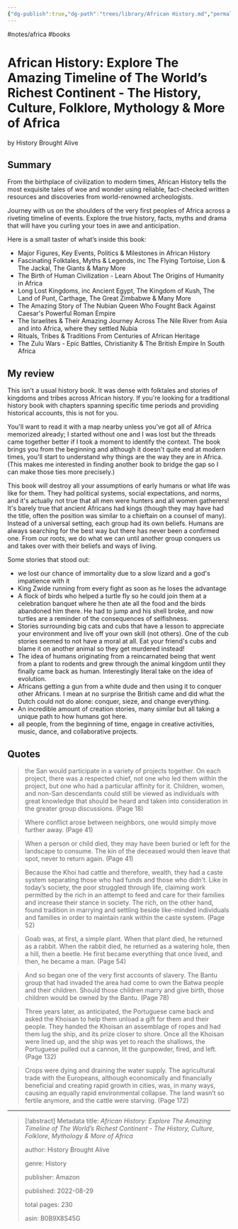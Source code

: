 ```yaml
---
{"dg-publish":true,"dg-path":"trees/library/African History.md","permalink":"/trees/library/african-history/","created":"2024-12-20T18:06:14.338-05:00","updated":"2025-06-25T18:58:48.219-04:00"}
---
```


#notes/africa #books
# African History: Explore The Amazing Timeline of The World’s Richest Continent - The History, Culture, Folklore, Mythology & More of Africa
by History Brought Alive

## Summary
From the birthplace of civilization to modern times, African History tells the most exquisite tales of woe and wonder using reliable, fact-checked written resources and discoveries from world-renowned archeologists.

Journey with us on the shoulders of the very first peoples of Africa across a riveting timeline of events. Explore the true history, facts, myths and drama that will have you curling your toes in awe and anticipation.

Here is a small taster of what’s inside this book:

- Major Figures, Key Events, Politics & Milestones in African History
- Fascinating Folktales, Myths & Legends, inc The Flying Tortoise, Lion & The Jackal, The Giants & Many More
- The Birth of Human Civilization - Learn About The Origins of Humanity in Africa
- Long Lost Kingdoms, inc Ancient Egypt, The Kingdom of Kush, The Land of Punt, Carthage, The Great Zimbabwe & Many More
- The Amazing Story of The Nubian Queen Who Fought Back Against Caesar's Powerful Roman Empire
- The Israelites & Their Amazing Journey Across The Nile River from Asia and into Africa, where they settled Nubia
- Rituals, Tribes & Traditions From Centuries of African Heritage
- The Zulu Wars - Epic Battles, Christianity & The British Empire In South Africa

## My review
This isn't a usual history book. It was dense with folktales and stories of kingdoms and tribes across African history. If you're looking for a traditional history book with chapters spanning specific time periods and providing historical accounts, this is not for you.

You'll want to read it with a map nearby unless you've got all of Africa memorized already; I started without one and I was lost but the threads came together better if I took a moment to identify the context. The book brings you from the beginning and although it doesn't quite end at modern times, you'll start to understand why things are the way they are in Africa. (This makes me interested in finding another book to bridge the gap so I can make those ties more precisely.) 

This book will destroy all your assumptions of early humans or what life was like for them. They had political systems, social expectations, and norms, and it's actually not true that all men were hunters and all women gatherers! It's barely true that ancient Africans had kings (though they may have had the title, often the position was similar to a chieftain on a counsel of many). Instead of a universal setting, each group had its own beliefs. Humans are always searching for the best way but there has never been a confirmed one. From our roots, we do what we can until another group conquers us and takes over with their beliefs and ways of living.

Some stories that stood out:
- we lost our chance of immortality due to a slow lizard and a god's impatience with it
- King Zwide running from every fight as soon as he loses the advantage 
- A flock of birds who helped a turtle fly so he could join them at a celebration banquet where he then ate all the food and the birds abandoned him there. He had to jump and his shell broke, and now turtles are a reminder of the consequences of selfishness.
- Stories surrounding big cats and cubs that have a lesson to appreciate your environment and live off your own skill (not others). One of the cub stories seemed to not have a moral at all. Eat your friend's cubs and blame it on another animal so they get murdered instead!
- The idea of humans originating from a reincarnated being that went from a plant to rodents and grew through the animal kingdom until they finally came back as human. Interestingly literal take on the idea of evolution.
- Africans getting a gun from a white dude and then using it to conquer other Africans. I mean at no surprise the British came and did what the Dutch could not do alone: conquer, sieze, and change everything.
- An incredible amount of creation stories, many similar but all taking a unique path to how humans got here.
- all people, from the beginning of time, engage in creative activities, music, dance, and collaborative projects.
## Quotes

> the San would participate in a variety of projects together. On each project, there was a respected chief, not one who led them within the project, but one who had a particular affinity for it. Children, women, and non-San descendants could still be viewed as individuals with great knowledge that should be heard and taken into consideration in the greater group discussions. (Page 18)

> Where conflict arose between neighbors, one would simply move further away. (Page 41)

> When a person or child died, they may have been buried or left for the landscape to consume. The kin of the deceased would then leave that spot, never to return again. (Page 41)

> Because the Khoi had cattle and therefore, wealth, they had a caste system separating those who had funds and those who didn’t. Like in today’s society, the poor struggled through life, claiming work permitted by the rich in an attempt to feed and care for their families and increase their stance in society. The rich, on the other hand, found tradition in marrying and settling beside like-minded individuals and families in order to maintain rank within the caste system. (Page 52)

> Goab was, at first, a simple plant. When that plant died, he returned as a rabbit. When the rabbit died, he returned as a watering hole, then a hill, then a beetle. He first became everything that once lived, and then, he became a man. (Page 54)

> And so began one of the very first accounts of slavery. The Bantu group that had invaded the area had come to own the Batwa people and their children. Should those children marry and give birth, those children would be owned by the Bantu. (Page 78)

 > Three years later, as anticipated, the Portuguese came back and asked the Khoisan to help them unload a gift for them and their people. They handed the Khoisan an assemblage of ropes and had them lug the ship, and its prize closer to shore. Once all the Khoisan were lined up, and the ship was yet to reach the shallows, the Portuguese pulled out a cannon, lit the gunpowder, fired, and left. (Page 132)

> Crops were dying and draining the water supply. The agricultural trade with the Europeans, although economically and financially beneficial and creating rapid growth in cities, was, in many ways, causing an equally rapid environmental collapse. The land wasn’t so fertile anymore, and the cattle were starving. (Page 172)

---

> [!abstract] Metadata
> title: *African History: Explore The Amazing Timeline of The World’s Richest Continent - The History, Culture, Folklore, Mythology & More of Africa*
> 
> author: History Brought Alive
> 
> genre: History
> 
> publisher: Amazon 
> 
> published: 2022-08-29
> 
> total pages: 230
> 
> asin: B0B9X8S45G
